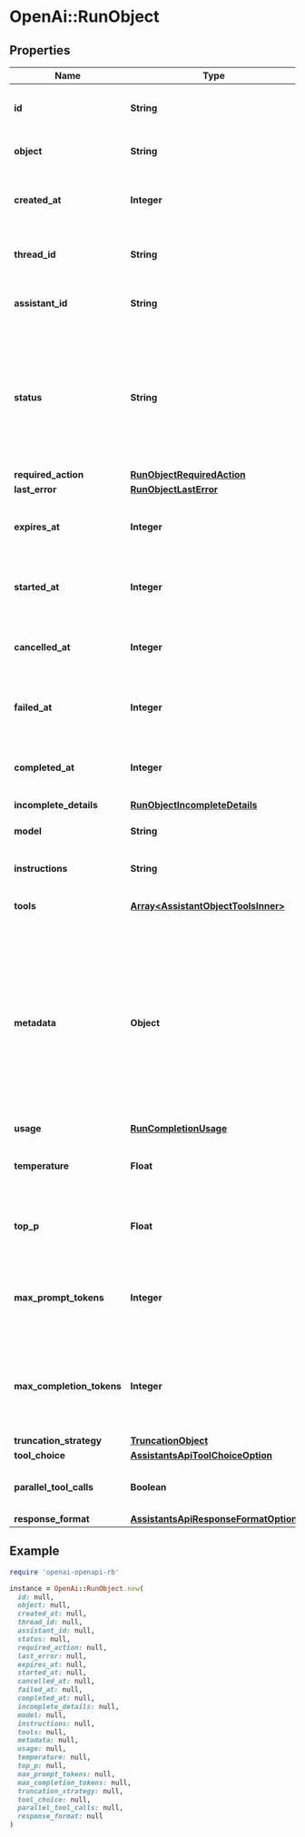 # OpenAi::RunObject

## Properties

| Name | Type | Description | Notes |
| ---- | ---- | ----------- | ----- |
| **id** | **String** | The identifier, which can be referenced in API endpoints. |  |
| **object** | **String** | The object type, which is always &#x60;thread.run&#x60;. |  |
| **created_at** | **Integer** | The Unix timestamp (in seconds) for when the run was created. |  |
| **thread_id** | **String** | The ID of the [thread](/docs/api-reference/threads) that was executed on as a part of this run. |  |
| **assistant_id** | **String** | The ID of the [assistant](/docs/api-reference/assistants) used for execution of this run. |  |
| **status** | **String** | The status of the run, which can be either &#x60;queued&#x60;, &#x60;in_progress&#x60;, &#x60;requires_action&#x60;, &#x60;cancelling&#x60;, &#x60;cancelled&#x60;, &#x60;failed&#x60;, &#x60;completed&#x60;, &#x60;incomplete&#x60;, or &#x60;expired&#x60;. |  |
| **required_action** | [**RunObjectRequiredAction**](RunObjectRequiredAction.md) |  |  |
| **last_error** | [**RunObjectLastError**](RunObjectLastError.md) |  |  |
| **expires_at** | **Integer** | The Unix timestamp (in seconds) for when the run will expire. |  |
| **started_at** | **Integer** | The Unix timestamp (in seconds) for when the run was started. |  |
| **cancelled_at** | **Integer** | The Unix timestamp (in seconds) for when the run was cancelled. |  |
| **failed_at** | **Integer** | The Unix timestamp (in seconds) for when the run failed. |  |
| **completed_at** | **Integer** | The Unix timestamp (in seconds) for when the run was completed. |  |
| **incomplete_details** | [**RunObjectIncompleteDetails**](RunObjectIncompleteDetails.md) |  |  |
| **model** | **String** | The model that the [assistant](/docs/api-reference/assistants) used for this run. |  |
| **instructions** | **String** | The instructions that the [assistant](/docs/api-reference/assistants) used for this run. |  |
| **tools** | [**Array&lt;AssistantObjectToolsInner&gt;**](AssistantObjectToolsInner.md) | The list of tools that the [assistant](/docs/api-reference/assistants) used for this run. |  |
| **metadata** | **Object** | Set of 16 key-value pairs that can be attached to an object. This can be useful for storing additional information about the object in a structured format. Keys can be a maximum of 64 characters long and values can be a maximum of 512 characters long.  |  |
| **usage** | [**RunCompletionUsage**](RunCompletionUsage.md) |  |  |
| **temperature** | **Float** | The sampling temperature used for this run. If not set, defaults to 1. | [optional] |
| **top_p** | **Float** | The nucleus sampling value used for this run. If not set, defaults to 1. | [optional] |
| **max_prompt_tokens** | **Integer** | The maximum number of prompt tokens specified to have been used over the course of the run.  |  |
| **max_completion_tokens** | **Integer** | The maximum number of completion tokens specified to have been used over the course of the run.  |  |
| **truncation_strategy** | [**TruncationObject**](TruncationObject.md) |  |  |
| **tool_choice** | [**AssistantsApiToolChoiceOption**](AssistantsApiToolChoiceOption.md) |  |  |
| **parallel_tool_calls** | **Boolean** | Whether to enable [parallel function calling](/docs/guides/function-calling#configuring-parallel-function-calling) during tool use. | [default to true] |
| **response_format** | [**AssistantsApiResponseFormatOption**](AssistantsApiResponseFormatOption.md) |  |  |

## Example

```ruby
require 'openai-openapi-rb'

instance = OpenAi::RunObject.new(
  id: null,
  object: null,
  created_at: null,
  thread_id: null,
  assistant_id: null,
  status: null,
  required_action: null,
  last_error: null,
  expires_at: null,
  started_at: null,
  cancelled_at: null,
  failed_at: null,
  completed_at: null,
  incomplete_details: null,
  model: null,
  instructions: null,
  tools: null,
  metadata: null,
  usage: null,
  temperature: null,
  top_p: null,
  max_prompt_tokens: null,
  max_completion_tokens: null,
  truncation_strategy: null,
  tool_choice: null,
  parallel_tool_calls: null,
  response_format: null
)
```

